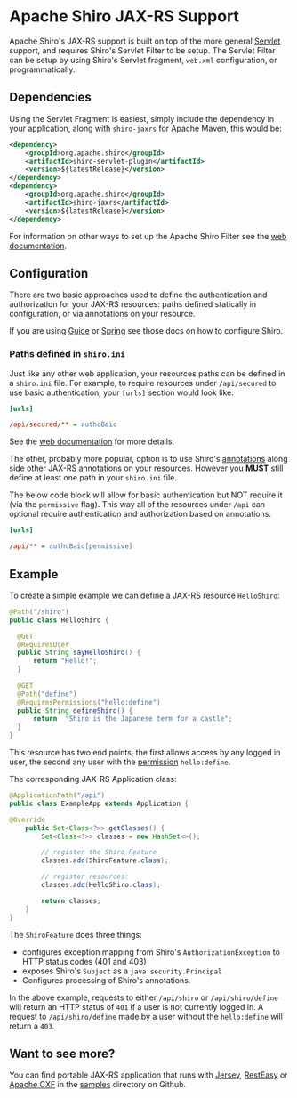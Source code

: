 Apache Shiro JAX-RS Support
===========================

Apache Shiro's JAX-RS support is built on top of the more general [Servlet](web.html) support, and requires Shiro's Servlet Filter to be setup.  The Servlet Filter can be setup by using Shiro's Servlet fragment, `web.xml` configuration, or programmatically.

Dependencies
------------

Using the Servlet Fragment is easiest, simply include the dependency in your application, along with `shiro-jaxrs` for Apache Maven, this would be:

``` xml
<dependency>
    <groupId>org.apache.shiro</groupId>
    <artifactId>shiro-servlet-plugin</artifactId>
    <version>${latestRelease}</version>
</dependency>
<dependency>
    <groupId>org.apache.shiro</groupId>
    <artifactId>shiro-jaxrs</artifactId>
    <version>${latestRelease}</version>
</dependency>
```

For information on other ways to set up the Apache Shiro Filter see the [web documentation](web.html).

Configuration
-------------

There are two basic approaches used to define the authentication and authorization for your JAX-RS resources: paths defined statically in configuration, or via annotations on your resource.

If you are using [Guice](guice.html) or [Spring](spring.html) see those docs on how to configure Shiro.

### Paths defined in `shiro.ini`

Just like any other web application, your resources paths can be defined in a `shiro.ini` file. For example, to require resources under `/api/secured` to use basic authentication, your `[urls]` section would look like:

``` ini
[urls]

/api/secured/** = authcBaic
```

See the [web documentation](web.html) for more details.

The other, probably more popular, option is to use Shiro's [annotations](java-annotations-list.html) along side other JAX-RS annotations on your resources. However you **MUST** still define at least one path in your `shiro.ini` file.

The below code block will allow for basic authentication but NOT require it (via the `permissive` flag). This way all of the resources under `/api` can optional require authentication and authorization based on annotations.

``` ini
[urls]

/api/** = authcBaic[permissive]
```

Example
-------

To create a simple example we can define a JAX-RS resource `HelloShiro`:

``` java
@Path("/shiro")
public class HelloShiro {

  @GET
  @RequiresUser
  public String sayHelloShiro() {
      return "Hello!";
  }
  
  @GET
  @Path("define")
  @RequiresPermissions("hello:define")
  public String defineShiro() {
      return  "Shiro is the Japanese term for a castle";
  }
}
```

This resource has two end points, the first allows access by any logged in user, the second any user with the [permission](permissions.html) `hello:define`.

The corresponding JAX-RS Application class:

``` java
@ApplicationPath("/api")
public class ExampleApp extends Application {

@Override
    public Set<Class<?>> getClasses() {
        Set<Class<?>> classes = new HashSet<>();

        // register the Shiro Feature
        classes.add(ShiroFeature.class);

        // register resources:
        classes.add(HelloShiro.class);

        return classes;
    }
}
```

The `ShiroFeature` does three things:

* configures exception mapping from Shiro's `AuthorizationException` to HTTP status codes (401 and 403)
* exposes Shiro's `Subject` as a `java.security.Principal`
* Configures processing of Shiro's annotations.

In the above example, requests to either `/api/shiro` or `/api/shiro/define` will return an HTTP status of `401` if a user is not currently logged in.  A request to `/api/shiro/define` made by a user without the `hello:define` will return a `403`.

Want to see more?
-----------------

You can find portable JAX-RS application that runs with [Jersey](https://jersey.java.net/), [RestEasy](http://resteasy.jboss.org/) or [Apache CXF](https://cxf.apache.org) in the [samples](https://github.com/apache/shiro/tree/master/samples) directory on Github.

